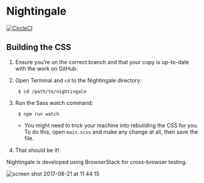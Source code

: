 # Nightingale

[![CircleCI](https://circleci.com/gh/NHSLeadership/nightingale/tree/develop.svg?style=svg)](https://circleci.com/gh/NHSLeadership/nightingale/tree/develop)

## Building the CSS

1. Ensure you’re on the correct branch and that your copy is up-to-date with the
   work on GitHub.
2. Open Terminal and `cd` to the Nightingale directory:

        $ cd /path/to/nightingale
3. Run the Sass watch command:

        $ npm run watch
   * You might need to trick your machine into rebuilding the CSS for you. To do
     this, open `main.scss` and make any change at all, then save the file.
4. That should be it!


Nightingale is developed using BrowserStack for cross-browser testing.

![screen shot 2017-08-21 at 11 44 15](https://user-images.githubusercontent.com/23170050/29515891-23e80f46-8666-11e7-9a35-1136d498d61c.png)


